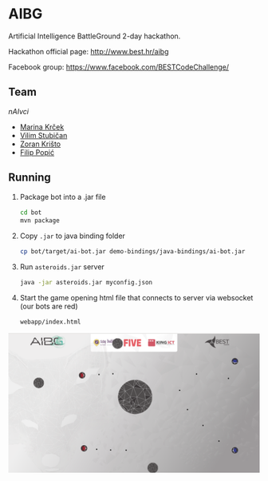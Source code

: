 # AIBG

Artificial Intelligence BattleGround 2-day hackathon.

Hackathon official page: http://www.best.hr/aibg

Facebook group: https://www.facebook.com/BESTCodeChallenge/

## Team 

*nAIvci*
- [Marina Krček](https://github.com/Marina7)
- [Vilim Stubičan](https://github.com/jewbre)
- [Zoran Krišto](https://github.com/zoxparty)
- [Filip Popić](https://github.com/fpopic)

## Running

1. Package bot into a .jar file
    ```bash
    cd bot
    mvn package
    ```

2. Copy `.jar` to java binding folder
    ```bash
    cp bot/target/ai-bot.jar demo-bindings/java-bindings/ai-bot.jar
    ```

3. Run `asteroids.jar` server
    ```bash
    java -jar asteroids.jar myconfig.json
    ```

4. Start the game opening html file that connects to server via websocket (our bots are red)
    ```html
    webapp/index.html
    ```

![screenshot.png](screenshot.png)

